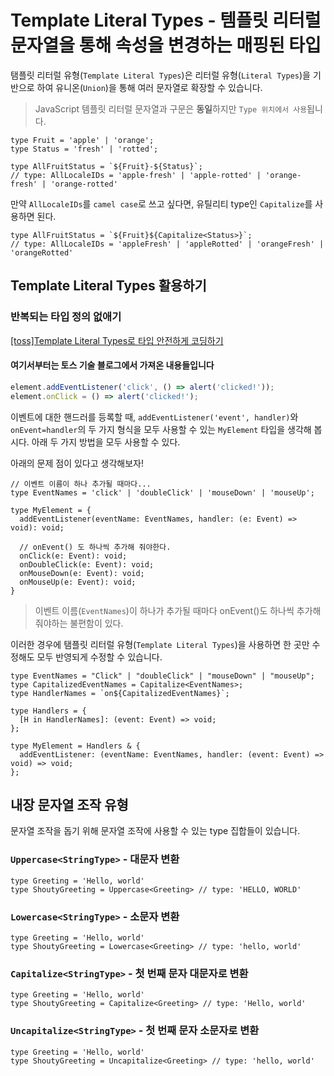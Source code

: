 # Template Literal Types - 템플릿 리터럴 문자열을 통해 속성을 변경하는 매핑된 타입

탬플릿 리터럴 유형(`Template Literal Types`)은 리터럴 유형(`Literal Types`)을 기반으로 하여 유니온(`Union`)을 통해 여러 문자열로 확장할 수 있습니다.

> JavaScript 템플릿 리터럴 문자열과 구문은 **동일**하지만 `Type 위치에서 사용`됩니다.

```tsx
type Fruit = 'apple' | 'orange';
type Status = 'fresh' | 'rotted';

type AllFruitStatus = `${Fruit}-${Status}`;
// type: AllLocaleIDs = 'apple-fresh' | 'apple-rotted' | 'orange-fresh' | 'orange-rotted'
```

만약 `AllLocaleIDs`를 `camel case`로 쓰고 싶다면,
유틸리티 type인 `Capitalize`를 사용하면 된다.

```tsx
type AllFruitStatus = `${Fruit}${Capitalize<Status>}`;
// type: AllLocaleIDs = 'appleFresh' | 'appleRotted' | 'orangeFresh' | 'orangeRotted'
```

## Template Literal Types 활용하기

### 반복되는 타입 정의 없애기

[[toss]Template Literal Types로 타입 안전하게 코딩하기](https://toss.tech/article/template-literal-types)

#### **여기서부터는 토스 기술 블로그에서 가져온 내용들입니다**

```js
element.addEventListener('click', () => alert('clicked!'));
element.onClick = () => alert('clicked!');
```

이벤트에 대한 핸드러를 등록할 때, `addEventListener('event', handler)`와 `onEvent=handler`의 두 가지 형식을 모두 사용할 수 있는 `MyElement` 타입을 생각해 봅시다. 아래 두 가지 방법을 모두 사용할 수 있다.

아래의 문제 점이 있다고 생각해보자!

```tsx
// 이벤트 이름이 하나 추가될 때마다...
type EventNames = 'click' | 'doubleClick' | 'mouseDown' | 'mouseUp';

type MyElement = {
  addEventListener(eventName: EventNames, handler: (e: Event) => void): void;

  // onEvent() 도 하나씩 추가해 줘야한다.
  onClick(e: Event): void;
  onDoubleClick(e: Event): void;
  onMouseDown(e: Event): void;
  onMouseUp(e: Event): void;
}
```

> 이벤트 이름(`EventNames`)이 하나가 추가될 때마다 onEvent()도 하나씩 추가해 줘야하는 불편함이 있다.

이러한 경우에 탬플릿 리터럴 유형(`Template Literal Types`)을 사용하면 한 곳만 수정해도 모두 반영되게 수정할 수 있습니다.

```tsx
type EventNames = "Click" | "doubleClick" | "mouseDown" | "mouseUp";
type CapitalizedEventNames = Capitalize<EventNames>;
type HandlerNames = `on${CapitalizedEventNames}`;

type Handlers = {
  [H in HandlerNames]: (event: Event) => void;
};

type MyElement = Handlers & {
  addEventListener: (eventName: EventNames, handler: (event: Event) => void) => void;
};
```

## 내장 문자열 조작 유형

문자열 조작을 돕기 위해 문자열 조작에 사용할 수 있는 type 집합들이 있습니다.

### `Uppercase<StringType>` - 대문자 변환

```tsx
type Greeting = 'Hello, world'
type ShoutyGreeting = Uppercase<Greeting> // type: 'HELLO, WORLD'
```

### `Lowercase<StringType>` - 소문자 변환

```tsx
type Greeting = 'Hello, world'
type ShoutyGreeting = Lowercase<Greeting> // type: 'hello, world'
```

### `Capitalize<StringType>` - 첫 번째 문자 대문자로 변환

```tsx
type Greeting = 'Hello, world'
type ShoutyGreeting = Capitalize<Greeting> // type: 'Hello, world'
```

### `Uncapitalize<StringType>` - 첫 번째 문자 소문자로 변환

```tsx
type Greeting = 'Hello, world'
type ShoutyGreeting = Uncapitalize<Greeting> // type: 'hello, world'
```

